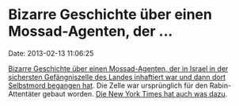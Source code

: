Bizarre Geschichte über einen Mossad-Agenten, der \...
======================================================

Date: 2013-02-13 11:06:25

[Bizarre Geschichte über einen Mossad-Agenten, der in Israel in der
sichersten Gefängniszelle des Landes inhaftiert war und dann dort
Selbstmord begangen hat](http://ml.spiegel.de/article.do?id=882982). Die
Zelle war ursprünglich für den Rabin-Attentäter gebaut worden. [Die New
York Times hat auch was
dazu](http://www.nytimes.com/2013/02/13/world/middleeast/australian-report-unveils-israels-prisoner-x.html?hp).
